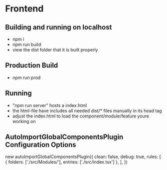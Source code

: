 # Frontend

## Building and running on localhost
- npm i
- npm run build
- view the dist folder that it is built properly

## Production Build
- npm run prod

## Running
- "npm run server" hosts a index.html
- the html-file have includes all needed dist/* files manually in its head tag
- adjust the index.html to load the component/module/feature youre working on


## AutoImportGlobalComponentsPlugin Configuration Options

new autoImportGlobalComponentsPlugin({
    clean: false,
    debug: true,
    rules: [
    {
        folders: ['./src/Modules/'],
        entries: ['./src/index.tsx']
    },
    ],
})